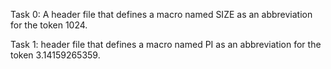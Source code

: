 Task 0: A header file that defines a macro named SIZE as an abbreviation for the token 1024.

Task 1: header file that defines a macro named PI as an abbreviation for the token 3.14159265359.
